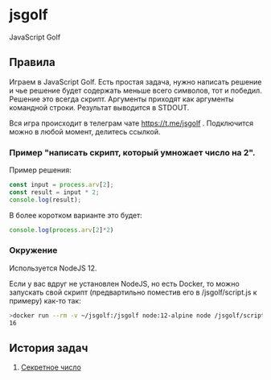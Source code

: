 # jsgolf
JavaScript Golf

## Правила
Играем в JavaScript Golf. Есть простая задача, нужно написать решение и чье решение будет содержать меньше всего символов, тот и победил. Решение это всегда скрипт. Аргументы приходят как аргументы командной строки. Результат выводится в STDOUT.


Вся игра происходит в телеграм чате https://t.me/jsgolf . Подключится можно в любой момент, делитесь ссылкой.

### Пример "написать скрипт, который умножает число на 2". 

Пример решения:
```javascript
const input = process.arv[2];
const result = input * 2;
console.log(result);
```

В более коротком варианте это будет:
```javascript
console.log(process.arv[2]*2)
```

### Окружение 
Используется NodeJS 12.

Eсли у вас вдруг не установлен NodeJS, но есть Docker, то можно запускать свой скрипт (предвартильно поместив его в /jsgolf/script.js к примеру) как-то так:

```bash
>docker run --rm -v ~/jsgolf:/jsgolf node:12-alpine node /jsgolf/script.js 8
16
```

## История задач

1. [Секретное число](./secret-number.md)

